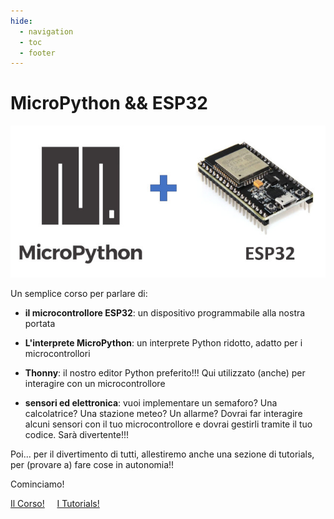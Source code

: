 ```yaml
---
hide:
  - navigation
  - toc
  - footer
---
```


# MicroPython && ESP32


<!-- ![MicroPython + ESP32](MicroPythonPlusESP32.jpg) -->
![MicroPython + ESP32](micropython_plus_esp32.jpg)

Un semplice corso per parlare di:

- **il microcontrollore ESP32**: un dispositivo programmabile alla nostra portata

- **L'interprete MicroPython**: un interprete Python ridotto, adatto per i microcontrollori

- **Thonny**: il nostro editor Python preferito!!! Qui utilizzato (anche) per interagire con un microcontrollore

- **sensori ed elettronica**: vuoi implementare un semaforo? Una calcolatrice? Una stazione meteo? Un allarme? Dovrai far interagire alcuni sensori con il tuo microcontrollore e dovrai gestirli tramite il tuo codice. Sarà divertente!!!

Poi... per il divertimento di tutti, allestiremo anche una sezione di tutorials, per (provare a) fare cose in autonomia!!

Cominciamo!

<a href="corso/00_intro/" class="md-button md-button--primary" style="width:230px">Il Corso!</a>
&nbsp;&nbsp;&nbsp;
<a href="tutorials/00_intro/" class="md-button" style="width:230px">I Tutorials!</a>

<br>
<br>
<br>

